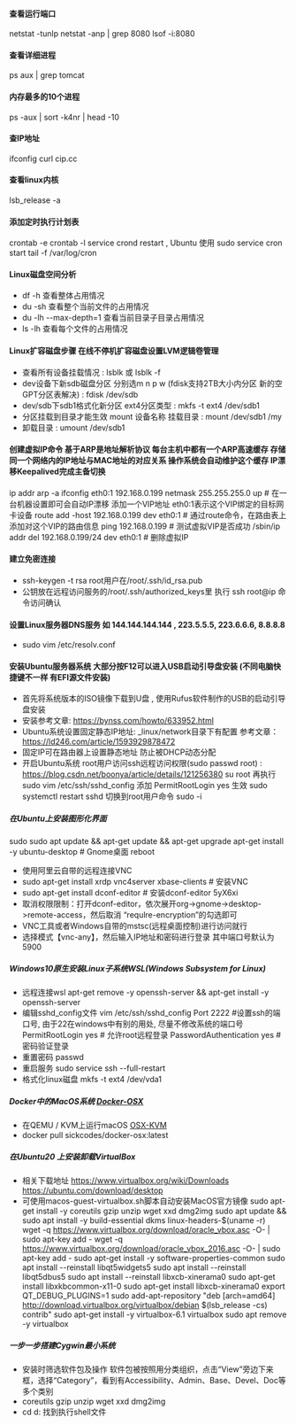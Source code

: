 #### 查看运行端口

netstat -tunlp
netstat -anp | grep 8080
lsof -i:8080

#### 查看详细进程

ps aux | grep tomcat

#### 内存最多的10个进程

ps -aux | sort -k4nr | head -10

#### 查IP地址

ifconfig
curl cip.cc

#### 查看linux内核

lsb_release -a

#### 添加定时执行计划表

crontab -e
crontab -l
service crond restart , Ubuntu 使用 sudo service cron start
tail -f /var/log/cron

#### Linux磁盘空间分析

- df -h 查看整体占用情况
- du -sh 查看整个当前文件的占用情况
- du -lh --max-depth=1 查看当前目录子目录占用情况
- ls -lh 查看每个文件的占用情况

#### Linux扩容磁盘步骤  在线不停机扩容磁盘设置LVM逻辑卷管理

- 查看所有设备挂载情况 :  lsblk 或 lsblk -f 
- dev设备下新sdb磁盘分区 分别选m n p w (fdisk支持2TB大小内分区 新的空GPT分区表解决) :  fdisk /dev/sdb
- dev/sdb下sdb1格式化新分区 ext4分区类型 :  mkfs -t ext4 /dev/sdb1
- 分区挂载到目录才能生效 mount 设备名称 挂载目录 :  mount /dev/sdb1 /my
- 卸载目录 :  umount /dev/sdb1

#### 创建虚拟IP命令 基于ARP是地址解析协议 每台主机中都有一个ARP高速缓存 存储同一个网络内的IP地址与MAC地址的对应关系 操作系统会自动维护这个缓存 IP漂移Keepalived完成主备切换

ip addr
arp -a
ifconfig eth0:1 192.168.0.199 netmask 255.255.255.0 up    # 在一台机器设置即可会自动IP漂移 添加一个VIP地址  eth0:1表示这个VIP绑定的目标网卡设备
route add -host 192.168.0.199 dev eth0:1                    # 通过route命令，在路由表上添加对这个VIP的路由信息
ping 192.168.0.199                                          # 测试虚拟VIP是否成功
/sbin/ip addr del 192.168.0.199/24 dev eth0:1               # 删除虚拟IP

#### 建立免密连接

- ssh-keygen -t rsa root用户在/root/.ssh/id_rsa.pub
- 公钥放在远程访问服务的/root/.ssh/authorized_keys里 执行 ssh root@ip 命令访问确认

#### 设置Linux服务器DNS服务 如 144.144.144.144 , 223.5.5.5, 223.6.6.6, 8.8.8.8

- sudo vim /etc/resolv.conf

#### 安装Ubuntu服务器系统 大部分按F12可以进入USB启动引导盘安装 (不同电脑快捷键不一样 有EFI源文件安装)

- 首先将系统版本的ISO镜像下载到U盘 , 使用Rufus软件制作的USB的启动引导盘安装
- 安装参考文章: https://bynss.com/howto/633952.html
- Ubuntu系统设置固定静态IP地址: _linux/network目录下有配置 参考文章：https://ld246.com/article/1593929878472
- 固定IP可在路由器上设置静态地址 防止被DHCP动态分配
- 开启Ubuntu系统 root用户访问ssh远程访问权限(sudo passwd root)  : https://blog.csdn.net/boonya/article/details/121256380
   su root 再执行 sudo vim /etc/ssh/sshd_config 添加 PermitRootLogin yes  生效 sudo systemctl restart sshd  切换到root用户命令 sudo -i

##### 在Ubuntu上安装图形化界面

sudo sudo apt update && apt-get update && apt-get upgrade
apt-get install -y ubuntu-desktop # Gnome桌面
reboot

- 使用阿里云自带的远程连接VNC
- sudo apt-get install xrdp vnc4server xbase-clients # 安装VNC
- sudo apt-get install dconf-editor # 安装dconf-editor 5yX6xi
- 取消权限限制：打开dconf-editor，依次展开org->gnome->desktop->remote-access，然后取消 “requlre-encryption”的勾选即可
- VNC工具或者Windows自带的mstsc(远程桌面控制)进行访问就行
- 选择模式【vnc-any】，然后输入IP地址和密码进行登录 其中端口号默认为5900

##### Windows10原生安装Linux子系统WSL(Windows Subsystem for Linux)

- 远程连接wsl apt-get remove -y openssh-server && apt-get install -y openssh-server
- 编辑sshd_config文件 vim /etc/ssh/sshd_config
  Port 2222 #设置ssh的端口号, 由于22在windows中有别的用处, 尽量不修改系统的端口号
  PermitRootLogin yes # 允许root远程登录
  PasswordAuthentication yes # 密码验证登录
- 重置密码 passwd
- 重启服务 sudo service ssh --full-restart
- 格式化linux磁盘 mkfs -t ext4 /dev/vda1

##### Docker中的MacOS系统 [Docker-OSX](https://github.com/sickcodes/Docker-OSX)

- 在QEMU / KVM上运行macOS [OSX-KVM](https://github.com/kholia/OSX-KVM)
- docker pull sickcodes/docker-osx:latest

##### 在Ubuntu20 上安装卸载VirtualBox

- 相关下载地址 https://www.virtualbox.org/wiki/Downloads  https://ubuntu.com/download/desktop
- 可使用macos-guest-virtualbox.sh脚本自动安装MacOS官方镜像 sudo apt-get install -y coreutils gzip unzip wget xxd dmg2img
  sudo apt update && sudo apt install -y build-essential dkms linux-headers-$(uname -r)  
  wget -q https://www.virtualbox.org/download/oracle_vbox.asc -O- | sudo apt-key add -
  wget -q https://www.virtualbox.org/download/oracle_vbox_2016.asc -O- | sudo apt-key add -
  sudo apt-get install -y software-properties-common
  sudo apt install --reinstall libqt5widgets5
  sudo apt install --reinstall libqt5dbus5
  sudo apt install --reinstall libxcb-xinerama0
  sudo apt-get install libxkbcommon-x11-0
  sudo apt-get install libxcb-xinerama0
  export QT_DEBUG_PLUGINS=1
  sudo add-apt-repository "deb [arch=amd64] http://download.virtualbox.org/virtualbox/debian $(lsb_release -cs) contrib"
  sudo apt-get install -y virtualbox-6.1
  virtualbox
  sudo apt remove -y virtualbox

##### 一步一步搭建Cygwin最小系统

- 安装时筛选软件包及操作 软件包被按照用分类组织，点击“View”旁边下来框，选择“Category”，看到有Accessibility、Admin、Base、Devel、Doc等多个类别
- coreutils gzip unzip wget xxd dmg2img
- cd d: 找到执行shell文件
